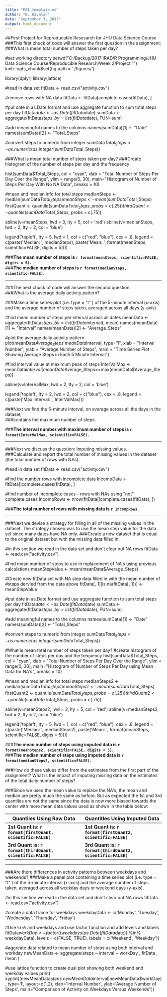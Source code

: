 ```yaml
---
title: "PA1_template.md"
author: "B. Kavalar"
date: "September 3, 2017"
output: html_document
---
```

##First Project for Reproducable Resesarch for JHU Data Science Course  
###This first chuck of code will answer the first question in the assignment:  
###What is mean total number of steps taken per day?


#set working directory
setwd("C:/Backup/2017 IRAD/R Programming/JHU Data Science Course/Reproducible Research/Week 2/Project 1")
knitr::opts_chunk$set(fig.path = './figures/')

library(dplyr)
library(lattice)

#read in data set
fitData <- read.csv("activity.csv")

#remove rows with NA data
fitData <- fitData[complete.cases(fitData), ]

#put date in as.Date format and use aggregate function to sum total steps per day
fitData$date <- as.Date(fitData$date)
sumData <- aggregate(fitData$steps, by=list(fitData$date), FUN=sum)

#add meaningful names to the columns
names(sumData)[1] <- "Date"
names(sumData)[2] <- "Total_Steps"

#convert steps to numeric from integer
sumData$Total_Steps <- as.numeric(as.integer(sumData$Total_Steps))


###What is mean total number of steps taken per day?
###Create histogram of the number of steps per day and the frequency 

hist(sumData$Total_Steps, col = "cyan", xlab = "Total Number of Steps Per Day Over the Range",
	 ylim = range(0, 30), main="Histogram of Number of Steps Per Day With No NA Data",
	 breaks = 10)

#mean and median info for total steps
medianSteps <- median(sumData$Total_Steps)
meanSteps <- mean(sumData$Total_Steps)
firstQuant <- quantile(sumData$Total_Steps, probs = c(.25))
thirdQuant <- quantile(sumData$Total_Steps, probs = c(.75))

abline(v=meanSteps, lwd = 3, lty = 5, col = 'red')
abline(v=medianSteps, lwd = 2, lty = 2, col = 'blue')

legend('topleft', lty = 5, lwd = 1, col = c("red", "blue"), cex = .8, 
	   legend = c(paste('Median: ', medianSteps), 
	   		   paste('Mean: ', format(meanSteps, scientific=FALSE, digits = 5))))


###**The mean number of steps is `r format(meanSteps, scientific=FALSE, digits = 5)`.**  
###**The median number of steps is `r format(medianSteps, scientific=FALSE)`.**

***

###The next chuck of code will answer the second question:  
###What is the average daily activity pattern?

###Make a time series plot (i.e.  type = "l" ) of the 5-minute interval (x-axis) and the average number of steps taken, averaged across all days (y-axis)

#find mean number of steps per interval across all dates
meanData <- aggregate(fitData$steps, by=list(fitData$interval), mean)
names(meanData)[1] <- "Interval"
names(meanData)[2] <- "Average_Steps"

#plot the average daily activity pattern
plot(meanData$Average_Steps ~ meanData$Interval, type="l",
	 xlab = "Interval Number", ylab = "Average Number of Steps",
	 main = "Time Series Plot Showing Average Steps in Each 5 Minute Interval")

#find interval value at maximum peak of steps
InterValMax <- meanData$Interval[meanData$Average_Steps==max(meanData$Average_Steps)]

abline(v=InterValMax, lwd = 2, lty = 2, col = 'blue')

legend('topleft', lty = 2, lwd = 2, col = c("blue"),
               cex = .8, 
               legend = c(paste('Max Interval: ', InterValMax)))

###Next we find the 5-minute interval, on average across all the days in the dataset,  
###contains the maximum number of steps.


###**The interval number with maximum number of steps is `r format(InterValMax, scientific=FALSE)`.**

***

###Next we discuss the question:  Imputing missing values.  
###Calculate and report the total number of missing values in the dataset (the total number of rows with  NAs).

#read in data set
fitData <- read.csv("activity.csv")

#find the number rows with incomplete data
IncompData <- fitData[!complete.cases(fitData), ]

#find number of incomplete cases - rows with NAs using "not" complete.cases
IncompRows <- nrow(fitData[!complete.cases(fitData), ])

###**The total number of rows with missing data is `r IncompRows`.**

***

###Next we devise a strategy for filling in all of the missing values in the dataset. The strategy chosen was to use the mean step value for the data set since many dates have NA only.
###Create a new dataset that is equal to the original dataset but with the missing data filled in.

#in this section we read in the data set and don't clear out NA rows
fitData <- read.csv("activity.csv")

#find mean number of steps to use in replacement of NA's using previous calculations
meanStepValue <- mean(meanData$Average_Steps)

#Create new fitData set with NA step data filled in with the mean number of
#steps dervied from the data above
fitData[, 1][is.na(fitData[, 1])] <- meanStepValue

#put date in as.Date format and use aggregate function to sum total steps per day
fitData$date <- as.Date(fitData$date)
sumData <- aggregate(fitData$steps, by=list(fitData$date), FUN=sum)

#add meaningful names to the columns
names(sumData)[1] <- "Date"
names(sumData)[2] <- "Total_Steps"

#convert steps to numeric from integer
sumData$Total_Steps <- as.numeric(as.integer(sumData$Total_Steps))

#What is mean total number of steps taken per day?
#create histogram of the number of steps per day and the frequency 
hist(sumData$Total_Steps, col = "cyan", xlab = "Total Number of Steps Per Day Over the Range", 
	 ylim = range(0, 30), main="Histogram of Number of Steps Per Day using Mean Data for NA's",
	 breaks = 10)

#mean and median info for total steps
medianSteps2 <- median(sumData$Total_Steps)
meanSteps2 <- mean(sumData$Total_Steps)
firstQuant2 <- quantile(sumData$Total_Steps, probs = c(.25))
thirdQuant2 <- quantile(sumData$Total_Steps, probs = c(.75))

abline(v=meanSteps2, lwd = 3, lty = 5, col = 'red')
abline(v=medianSteps2, lwd = 2, lty = 2, col = 'blue')

legend('topleft', lty = 5, lwd = 1, col = c("red", "blue"),
               cex = .8, 
               legend = c(paste('Median: ', medianSteps2),
                          paste('Mean: ', format(meanSteps, scientific=FALSE, digits = 5))))

###**The mean number of steps using imputed data is `r format(meanSteps2, scientific=FALSE, digits = 5)`.**  
###**The median number of steps using imputed data is `r format(medianSteps2, scientific=FALSE)`.**

###How do these values differ from the estimates from the first part of the assignment? What is the impact of imputing missing data on the estimates of the total daily number of steps?  

###Since we used the mean value to replace the NA's, the mean and median are pretty much the same as before.  But as expected the 1st and 3rd quantiles are not the same since the data is now more biased towards the center with more mean data values used as shown in the table below:

Quantiles Using Raw Data | Quantitles Using Imputed Data
------------- | -------------
**1st Quant is: `r format(firstQuant, scientific=FALSE)`** | **1st Quant is: `r format(firstQuant2, scientific=FALSE)`** 
**3rd Quant is: `r format(thirdQuant, scientific=FALSE)`** | **3rd Quant is: `r format(thirdQuant2, scientific=FALSE)`**
  
***

###Are there differences in activity patterns between weekdays and weekends?
###Make a panel plot containing a time series plot (i.e.  type = "l" ) of the 5-minute interval (x-axis) and the average number of steps taken, averaged across all weekday days or weekend days (y-axis). 

#in this section we read in the data set and don't clear out NA rows
fitData <- read.csv("activity.csv")

#create a data frame for weekdays
weekdayData <- c('Monday', 'Tuesday', 'Wednesday', 'Thursday', 'Friday')

#Use `%in%` and weekdays and use factor function and add levels and labels
fitData$workDay <- factor((weekdays(as.Date(fitData$date)) %in% weekdayData), 
						  levels = c(FALSE, TRUE), labels = c('Weekend', 'Weekday'))

#aggreate data related to mean number of steps using both interval and workday
newMeanData <- aggregate(steps ~ interval + workDay , fitData , mean )

#use lattice function to create dual plot showing both weekend and weekday values
print( xyplot((newMeanData$steps ~ newMeanData$interval|newMeanData$workDay),
			  type='l', layout=c(1,2),
			  xlab='Interval Number', ylab='Average Number of Steps',
			  main="Comparison of Activity on Weekdays Versus Weekends"))




